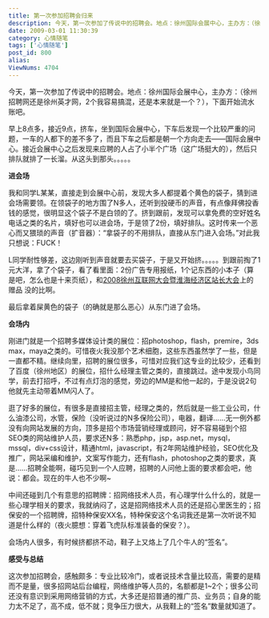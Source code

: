 ```yaml
---
title: 第一次参加招聘会归来
description: 今天，第一次参加了传说中的招聘会。地点：徐州国际会展中心，主办方：（徐州招聘网还是徐州英才网，2个我容易搞混，还是本来就是一个？），下面开始流水账吧。早上8点多，接近9点，挤车，坐到国际会展中心，下车后发现一个比较严重的问题，一车的人都下的差不多了，而且下车之后都是朝一个方向走去——国际会展中心。接近会展中心之后发现来应聘的人占了小半个广场（这广场挺大的），然后只排队就排了一长溜。从这头到那头。。。。。
date: 2009-03-01 11:30:39
category: 心情随笔
tags: ['心情随笔']
post_id: 800
alias:
ViewNums: 4704
---
```


今天，第一次参加了传说中的招聘会。地点：徐州国际会展中心，主办方：（徐州招聘网还是徐州英才网，2个我容易搞混，还是本来就是一个？），下面开始流水账吧。

早上8点多，接近9点，挤车，坐到国际会展中心，下车后发现一个比较严重的问题，一车的人都下的差不多了，而且下车之后都是朝一个方向走去——国际会展中心。接近会展中心之后发现来应聘的人占了小半个广场（这广场挺大的），然后只排队就排了一长溜。从这头到那头。。。。。

**进会场**

我和同学L某某，直接走到会展中心前，发现大多人都提着个黄色的袋子，猜到进会场需要领。在领袋子的地方围了N多人，还听到投硬币的声音，有点像拜佛投香钱的感觉，很明显这个袋子不是白领的了。挤到跟前，发现可以拿免费的空好姓名电话之类的名片，填好也可以进会场，于是领了2份，填好排队。这时传来一个恶心而又猥琐的声音（扩音器）：“拿袋子的不用排队，直接从东门进入会场。”对此我只想说：FUCK！

L同学耐性够差，这边刚听到声音就要去买袋子，于是又开始挤。。。。。到跟前掏了1元大洋，拿了个袋子，看了看里面：2份广告专用报纸，1个记东西的小本子（算是吧，怎么也是十来页纸），和[2008徐州互联网大会暨淮海经济区站长大会](/blog/732a)上的 赠品 没的比啊。

最后拿着屎黄色的袋子（的确就是那么恶心）从东门进了会场。

**会场内**

刚进门就是一个招聘多媒体设计类的展位：招photoshop，flash，premire，3ds max，maya之类的。可惜夜火我没那个艺术细胞，这些东西虽然学了一些，但是一直都不精。继续向里，招聘的展位很多，可惜对应我们这专业的比较少，还看到了百度（徐州地区）的展位，招什么经理主管之类的，直接跳过。途中发现小鸟同学，前去打招呼，不过有点灯泡的感觉，旁边的MM是和他一起的，于是没说2句他就先主动带着MM闪人了。

逛了好多的展位，有很多是直接招主管，经理之类的，然后就是一些工业公司，什么油漆公司，水管，保险（没听说过的N多保险公司），电器，翻译……无一例外都没有向网站发展的方向，顶多是招个市场营销经理或顾问，好不容易碰到个招SEO类的网站维护人员，要求还N多：熟悉php，jsp，asp.net，mysql，mssql，div+css设计，精通html，javascript，有2年网站维护经验，SEO优化及推广，网站采编和维护，文案写作能力，还有flash，photoshop之类的要求，真是……招聘全能啊，碰巧见到一个人应聘，招聘的人问他上面的要求都会吧，他说：都会。现在的牛人也不少啊~

中间还碰到几个有意思的招聘牌：招网络技术人员，有心理学什么什么的，就是一些心理学相关的要求，我就纳闷了，这是招网络技术人员的还是招心里医生的；招保安的一个招聘牌，招特种保安XX名，特种保安这个名词我还是第一次听说不知道是什么样的（夜火臆想：穿着飞虎队标准装备的保安？）。

会场内人很多，有时候挤都挤不动，鞋子上又烙上了几个牛人的“签名”。

**感受与总结**

这次参加招聘会，感触颇多：专业比较冷门，或者说技术含量比较高，需要的是精而不是量，很多招网站后台编程，网络维护等人员的，名额都是1~2个；很多公司还没有意识到采用网络营销的方式，大多还是招普通的推广员、业务员；自身的能力太不足了，高不成，低不就；竞争压力很大，从我鞋上的“签名”数量就知道了。

